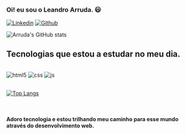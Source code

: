 ### Oi! eu sou o Leandro Arruda. :smiley:

[![Linkedin](https://img.shields.io/badge/LinkedIn-0077B5?style=for-the-badge&logo=linkedin&logoColor=white)](https://www.linkedin.com/in/leandro-arruda-777089160/)
[![Github](https://img.shields.io/badge/GitHub-100000?style=for-the-badge&logo=github&logoColor=white)](https://github.com/leoaarruda)

![Arruda's GitHub stats](https://github-readme-stats.vercel.app/api?username=leoaarruda&show_icons=true&theme=tokyonight)

## Tecnologias que estou a estudar no meu dia.

<div style="display: inline_block"><br>
    <img aling="center" alt="html5" src="https://img.shields.io/badge/HTML5-E34F26?style=for-the-badge&logo=html5&logoColor=white">
    <img aling="center" alt="css" src="https://img.shields.io/badge/CSS3-1572B6?style=for-the-badge&logo=css3&logoColor=white">
    <img aling="center" alt="js" src="https://img.shields.io/badge/JavaScript-323330?style=for-the-badge&logo=javascript&logoColor=F7DF1Ee">
</div><br>

[![Top Langs](https://github-readme-stats.vercel.app/api/top-langs/?username=leoaarruda&layout=compact)](https://github.com/leoaarruda/github-readme-stats)

 <br>

#### Adoro tecnologia e estou trilhando meu caminho para esse mundo através do desenvolvimento web.
